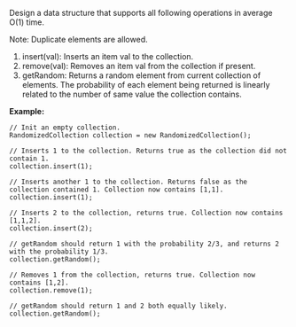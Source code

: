 Design a data structure that supports all following operations in average O(1) time.

Note: Duplicate elements are allowed.
1. insert(val): Inserts an item val to the collection.
2. remove(val): Removes an item val from the collection if present.
3. getRandom: Returns a random element from current collection of elements. The probability of each element being returned is linearly related to the number of same value the collection contains.

**Example:**  
```
// Init an empty collection.
RandomizedCollection collection = new RandomizedCollection();

// Inserts 1 to the collection. Returns true as the collection did not contain 1.
collection.insert(1);

// Inserts another 1 to the collection. Returns false as the collection contained 1. Collection now contains [1,1].
collection.insert(1);

// Inserts 2 to the collection, returns true. Collection now contains [1,1,2].
collection.insert(2);

// getRandom should return 1 with the probability 2/3, and returns 2 with the probability 1/3.
collection.getRandom();

// Removes 1 from the collection, returns true. Collection now contains [1,2].
collection.remove(1);

// getRandom should return 1 and 2 both equally likely.
collection.getRandom();
```

